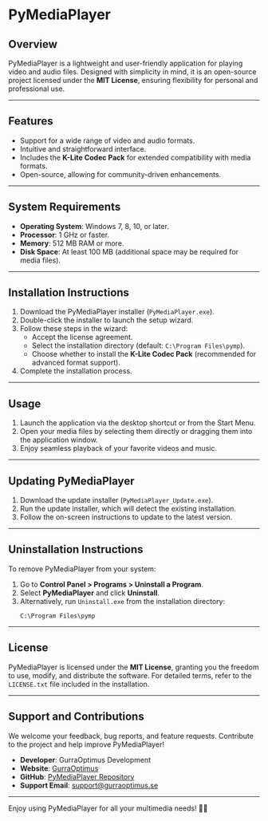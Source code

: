 
# PyMediaPlayer

## Overview
PyMediaPlayer is a lightweight and user-friendly application for playing video and audio files. Designed with simplicity in mind, it is an open-source project licensed under the **MIT License**, ensuring flexibility for personal and professional use.

---

## Features
- Support for a wide range of video and audio formats.
- Intuitive and straightforward interface.
- Includes the **K-Lite Codec Pack** for extended compatibility with media formats.
- Open-source, allowing for community-driven enhancements.

---

## System Requirements
- **Operating System**: Windows 7, 8, 10, or later.
- **Processor**: 1 GHz or faster.
- **Memory**: 512 MB RAM or more.
- **Disk Space**: At least 100 MB (additional space may be required for media files).

---

## Installation Instructions
1. Download the PyMediaPlayer installer (`PyMediaPlayer.exe`).
2. Double-click the installer to launch the setup wizard.
3. Follow these steps in the wizard:
   - Accept the license agreement.
   - Select the installation directory (default: `C:\Program Files\pymp`).
   - Choose whether to install the **K-Lite Codec Pack** (recommended for advanced format support).
4. Complete the installation process.

---

## Usage
1. Launch the application via the desktop shortcut or from the Start Menu.
2. Open your media files by selecting them directly or dragging them into the application window.
3. Enjoy seamless playback of your favorite videos and music.

---

## Updating PyMediaPlayer
1. Download the update installer (`PyMediaPlayer_Update.exe`).
2. Run the update installer, which will detect the existing installation.
3. Follow the on-screen instructions to update to the latest version.

---

## Uninstallation Instructions
To remove PyMediaPlayer from your system:
1. Go to **Control Panel > Programs > Uninstall a Program**.
2. Select **PyMediaPlayer** and click **Uninstall**.
3. Alternatively, run `Uninstall.exe` from the installation directory:
   ```plaintext
   C:\Program Files\pymp
   ```

---

## License
PyMediaPlayer is licensed under the **MIT License**, granting you the freedom to use, modify, and distribute the software. For detailed terms, refer to the `LICENSE.txt` file included in the installation.

---

## Support and Contributions
We welcome your feedback, bug reports, and feature requests. Contribute to the project and help improve PyMediaPlayer!

- **Developer**: GurraOptimus Development
- **Website**: [GurraOptimus](https://www.gurraoptimus.se)
- **GitHub**: [PyMediaPlayer Repository](https://github.com/gurraoptimus/pymp)
- **Support Email**: support@gurraoptimus.se

---

Enjoy using PyMediaPlayer for all your multimedia needs! 🎥🎶
